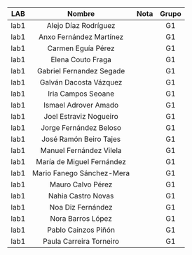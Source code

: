 |  LAB  |          Nombre           | Nota | Grupo |
|:-----:|:-------------------------:|:-:|:-----:|
| lab1  |   Alejo Díaz Rodríguez    |   | G1      |
| lab1  |  Anxo Fernández Martínez  |   | G1      |
| lab1  |    Carmen Eguía Pérez     |   | G1      |
| lab1  |     Elena Couto Fraga     |   | G1      |
| lab1  | Gabriel Fernandez Segade  |   | G1      |
| lab1  |  Galván Dacosta Vázquez   |   | G1      |
| lab1  |    Iria Campos Seoane     |   | G1      |
| lab1  |   Ismael Adrover Amado    |   | G1      |
| lab1  |  Joel Estraviz Nogueiro   |   | G1      |
| lab1  |  Jorge Fernández Beloso   |   | G1      |
| lab1  |  José Ramón Beiro Tajes   |   | G1      |
| lab1  |  Manuel Fernández Vilela  |   | G1      |
| lab1  | María de Miguel Fernández |   | G1      |
| lab1  | Mario Fanego Sánchez-Mera |   | G1      |
| lab1  |     Mauro Calvo Pérez     |   | G1      |
| lab1  |    Nahia Castro Novas     |   | G1      |
| lab1  |     Noa Diz Fernández     |   | G1      |
| lab1  |     Nora Barros López     |   | G1      |
| lab1  |    Pablo Cainzos Piñón    |   | G1      |
| lab1  |  Paula Carreira Torneiro  |   | G1      |